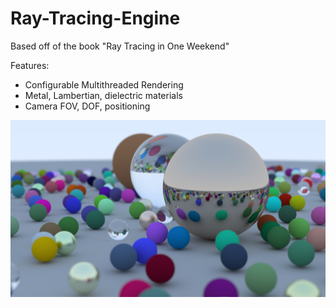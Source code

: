 # Ray-Tracing-Engine

Based off of the book "Ray Tracing in One Weekend"

Features:
- Configurable Multithreaded Rendering
- Metal, Lambertian, dielectric materials
- Camera FOV, DOF, positioning

![](images/final.png)

